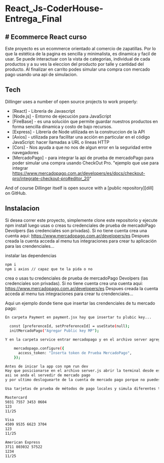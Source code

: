 # React_Js-CoderHouse-Entrega_Final

## # Ecommerce React curso

Este proyecto es un ecommerce orientado al comercio de zapatillas. 
Por lo que la estética de la pagina es sencilla y minimalista, es dinamica y facil de usar.
Se puede interactuar con la vista de categorias, individual de cada productos y a su ves la eleccion del producto por talle y cantidad del producto.
Al finalizar en carrito podes simular una compra con mercado pago usando una api de simulacion.

## Tech

Dillinger uses a number of open source projects to work properly:

- [React] - Librería de Javascript
- [Node.js] - Entorno de ejecución para JavaScript
- [FireBase] - es una solución que permite guardar nuestros productos en forma sencilla dinamica y costo de bajo recursos.
- [Express] - Librería de Node utilizada en la construccion de la API
- [Axios] - utilizada para facilitar una acción en particular en el código JavaScript: hacer llamadas a URL o líneas HTTP
- [Cors] - Nos ayuda a que no nos de algun error en la seguridad entre navegadores
- [MercadoPago] - para integrar la api de prueba de mercadoPago para poder simular una compra usando CheckOut Pro. "ejemplo que use para integrar https://www.mercadopago.com.ar/developers/es/docs/checkout-pro/integrate-checkout-pro#editor_20"


And of course Dillinger itself is open source with a [public repository][dill]
 on GitHub.

## Instalacion 

Si desea correr este proyecto, simplemente clone este repositorio y ejecute npm install luego usas o creas tu credenciales de prueba
de mercadoPago Devolpers (las credenciales son privadas).
Si no tiene cuenta crea una cuenta aqui: https://www.mercadopago.com.ar/developers/es
Despues creada la cuenta acceda al menu tus integraciones para crear tu aplicación para las crendenciales...

instalar las dependencias

```sh
npm i
npm i axios // capaz que te la pida o no
```
crea o usas tu credenciales de prueba
de mercadoPago Devolpers (las credenciales son privadas).
Si no tiene cuenta crea una cuenta aqui: https://www.mercadopago.com.ar/developers/es
Despues creada la cuenta acceda al menu tus integraciones para crear tu crendenciales...

Aqui un ejemplo donde tiene que insertar las crendenciales de tu mercado pago:

```sh
En carpeta Payment en payment.jsx hay que insertar tu plubic key... 

  const [preferenceId, setPreferenceId] = useState(null);
  initMercadoPago("Agregar Public key MP");
```
```sh
Y en la carpeta service entrar mercadopago y en el archivo server agregar la credencial de prueba de mercadopago...

    mercadopago.configure({
      access_token: "Inserta token de Prueba MercadoPago",
    });
```

```sh
Antes de inicar la app con npm run dev
Hay que posicionarse en el archivo server.js abrir la terminal desde esa direccion y poner node server.js asi levanta el puerto 8080
asi se anda el servedir de mercado pago
y por ultimo desloguearte de la cuenta de mercado pago porque no puedes hacerte pago a vos mismo.
```

```sh
Usa tarjetas de prueba de métodos de pago locales y simula diferentes transacciones, sin necesidad de usar una tarjeta real.

Mastercard
5031 7557 3453 0604
123
11/25

Visa
4509 9535 6623 3704
123
11/25

American Express
3711 803032 57522
1234
11/25

```










